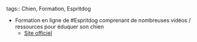 tags:: Chien, Formation, Espritdog

- Formation en ligne de #Espritdog comprenant de nombreuses vidéos / ressources pour éduquer son chien
	- [Site officiel](https://www.espritdog.com/formations/formation-esprit-dog-family/)